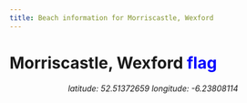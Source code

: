 ```yaml
---
title: Beach information for Morriscastle, Wexford
---
```

# Morriscastle, Wexford <span class="material-icons" style="color: blue;">flag</span>

<div align="center"><i>latitude: 52.51372659 longitude: -6.23808114</i></div>